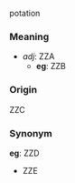 potation
### Meaning
+ _adj_: ZZA
    + __eg__: ZZB

### Origin

ZZC

### Synonym

__eg__: ZZD

+ ZZE


